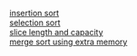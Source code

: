 [insertion sort](https://go.dev/play/p/X7h9zyMXrH2)    
[selection sort](https://go.dev/play/p/4-9iR3gS8fT)    
[slice length and capacity](https://go.dev/play/p/NqZspGwK9vG)    
[merge sort using extra memory](https://go.dev/play/p/DlF-DjQCPC4 "the called function should start with CAPS")  
